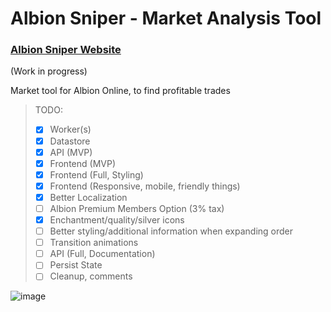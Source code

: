 # Albion Sniper - Market Analysis Tool
### [Albion Sniper Website](https://albionsniper.com/)
(Work in progress) 

Market tool for Albion Online, to find profitable trades

> TODO:
>  - [x] Worker(s)
>  - [x] Datastore
>  - [x] API (MVP)
>  - [x] Frontend (MVP)
>  - [x] Frontend (Full, Styling)
>  - [x] Frontend (Responsive, mobile, friendly things)
>  - [x] Better Localization
>  - [ ] Albion Premium Members Option (3% tax)
>  - [x] Enchantment/quality/silver icons
>  - [ ] Better styling/additional information when expanding order
>  - [ ] Transition animations
>  - [ ] API (Full, Documentation)
>  - [ ] Persist State
>  - [ ] Cleanup, comments

![image](https://user-images.githubusercontent.com/84699546/141600680-33b8b684-86fd-4482-977e-7c1c75c1dda4.png)
